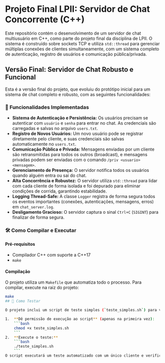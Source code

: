 # Projeto Final LPII: Servidor de Chat Concorrente (C++)

Este repositório contém o desenvolvimento de um servidor de chat multiusuário em C++, como parte do projeto final da disciplina de LPII. O sistema é construído sobre sockets TCP e utiliza `std::thread` para gerenciar múltiplas conexões de clientes simultaneamente, com um sistema completo de autenticação, registro de usuários e comunicação pública/privada.

## Versão Final: Servidor de Chat Robusto e Funcional

Esta é a versão final do projeto, que evoluiu do protótipo inicial para um sistema de chat completo e robusto, com as seguintes funcionalidades:

### 🎯 Funcionalidades Implementadas

* **Sistema de Autenticação e Persistência:** Os usuários precisam se autenticar com `usuário` e `senha` para entrar no chat. As credenciais são carregadas e salvas no arquivo `users.txt`.
* **Registro de Novos Usuários:** Um novo usuário pode se registrar diretamente pelo cliente, e suas credenciais são salvas automaticamente no `users.txt`.
* **Comunicação Pública e Privada:** Mensagens enviadas por um cliente são retransmitidas para todos os outros (broadcast), e mensagens privadas podem ser enviadas com o comando `/priv <usuario> <mensagem>`.
* **Gerenciamento de Presença:** O servidor notifica todos os usuários quando alguém entra ou sai do chat.
* **Alta Concorrência e Robustez:** O servidor utiliza `std::thread` para lidar com cada cliente de forma isolada e foi depurado para eliminar condições de corrida, garantindo estabilidade.
* **Logging Thread-Safe:** A classe `Logger` registra de forma segura todos os eventos importantes (conexões, autenticações, mensagens, erros) em `chat_server.log`.
* **Desligamento Gracioso:** O servidor captura o sinal `Ctrl+C` (`SIGINT`) para finalizar de forma segura.

### 🛠️ Como Compilar e Executar

#### Pré-requisitos
* Compilador C++ com suporte a C++17
* `make`

#### Compilação
O projeto utiliza um `Makefile` que automatiza todo o processo. Para compilar, execute na raiz do projeto:
```bash
make
## 🧪 Como Testar

O projeto inclui um script de teste simples (`teste_simples.sh`) para validar a funcionalidade principal do servidor (inicialização, autenticação, recebimento de mensagem e desconexão).

1.  **Dê permissão de execução ao script** (apenas na primeira vez):
    ```bash
    chmod +x teste_simples.sh
    ```
2.  **Execute o teste:**
    ```bash
    ./teste_simples.sh
    ```
O script executará um teste automatizado com um único cliente e verificará os logs para confirmar se todas as ações foram processadas corretamente, exibindo um relatório de sucesso ou falha no final.
